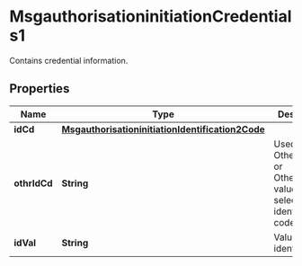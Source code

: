 

# MsgauthorisationinitiationCredentials1

Contains credential information.
## Properties

Name | Type | Description | Notes
------------ | ------------- | ------------- | -------------
**idCd** | [**MsgauthorisationinitiationIdentification2Code**](MsgauthorisationinitiationIdentification2Code.md) |  |  [optional]
**othrIdCd** | **String** | Used when OtherNational or OtherPrivate value is selected in identification code list. |  [optional]
**idVal** | **String** | Value of identification. |  [optional]



